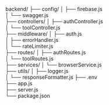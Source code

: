 backend/
  ├── config/
  │   ├── firebase.js        
  │   └── swagger.js          
  ├── controllers/
  │   ├── authController.js   
  │   └── toolController.js   
  ├── middleware/
  │   ├── auth.js             
  │   ├── errorHandler.js     
  │   └── rateLimiter.js      
  ├── routes/
  │   ├── authRoutes.js       
  │   └── toolRoutes.js       
  ├── services/
  │   └── browserService.js   
  ├── utils/
  │   ├── logger.js           
  │   └── responseFormatter.js 
  ├── .env                    
  ├── app.js                  
  ├── server.js               
  └── package.json           
